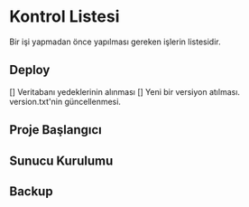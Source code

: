 # Kontrol Listesi

Bir işi yapmadan önce yapılması gereken işlerin listesidir.

## Deploy

[] Veritabanı yedeklerinin alınması
[] Yeni bir versiyon atılması. version.txt'nin güncellenmesi.

## Proje Başlangıcı

## Sunucu Kurulumu

## Backup
